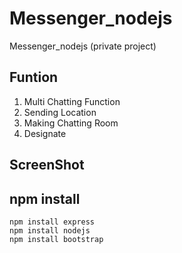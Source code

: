 # Messenger_nodejs
Messenger_nodejs (private project)

## Funtion

1. Multi Chatting Function
2. Sending Location
3. Making Chatting Room
4. Designate


## ScreenShot

## npm install 

```nodejs
npm install express
npm install nodejs
npm install bootstrap
```

